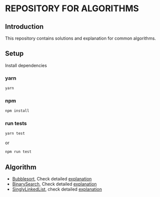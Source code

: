 # REPOSITORY FOR ALGORITHMS

## Introduction

This repository contains solutions and explanation for common algorithms.

## Setup

Install dependencies

### yarn

```bash
yarn
```

### npm

```bash
npm install
```

### run tests

```bash
yarn test
```

or

```bash
npm run test
```

## Algorithm

- [Bubblesort](./src/bubbleSort/index.ts), Check detailed [explanation](https://www.geeksforgeeks.org/bubble-sort/)
- [BinarySearch](./src/binarySearch/index.ts), Check detailed [explanation](https://www.geeksforgeeks.org/binary-search/)
- [SinglyLinkedList](./src/linkedList/singlyLinkedList.ts), check detailed [explanation](https://www.geeksforgeeks.org/data-structures/linked-list/singly-linked-list/)
